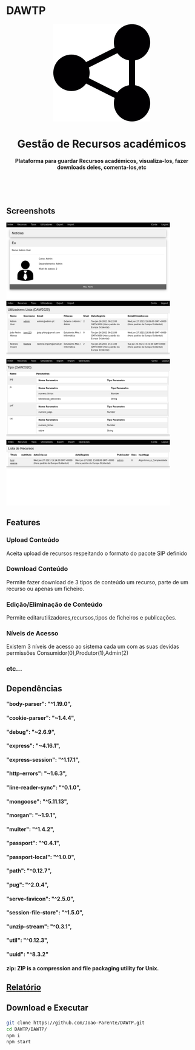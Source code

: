 # DAWTP



<div align="center">
 <img src="https://github.com/Joao-Parente/DAWTP/blob/2nd-branch/DAWTP/public/images/favicon.ico" width="256" height="256">
  <h1>Gestão de Recursos académicos</h1>
  <p>
    <b>Plataforma para guardar Recursos académicos, visualiza-los, fazer downloads deles, comenta-los,etc </b>
  </p>
  <br>
  <br>
  <br>
</div>



## Screenshots

<img width="432" src="https://github.com/Joao-Parente/DAWTP/blob/2nd-branch/imagens_README/index.png">
<img width="432" src="https://github.com/Joao-Parente/DAWTP/blob/2nd-branch/imagens_README/recursos.png">
<img width="432" src="https://github.com/Joao-Parente/DAWTP/blob/2nd-branch/imagens_README/tipos.png">
<img width="432" src="https://github.com/Joao-Parente/DAWTP/blob/2nd-branch/imagens_README/users.png">

## Features

### Upload Conteúdo
Aceita upload de recursos respeitando o formato do pacote SIP definido

### Download Conteúdo
Permite fazer download de 3 tipos de conteúdo um recurso, parte de um recurso ou apenas um ficheiro.

### Edição/Eliminação de Conteúdo
Permite editarutilizadores,recursos,tipos de ficheiros e publicações.

### Níveis de Acesso
Existem 3 níveis de acesso ao sistema cada um com as suas devidas permissôes Consumidor(0),Produtor(1),Admin(2)
### etc...

## Dependências

####    "body-parser": "^1.19.0",
####    "cookie-parser": "~1.4.4",
####    "debug": "~2.6.9",
####    "express": "~4.16.1",
####    "express-session": "^1.17.1",
####    "http-errors": "~1.6.3",
####    "line-reader-sync": "^0.1.0",
####    "mongoose": "^5.11.13",
####    "morgan": "~1.9.1",
####    "multer": "^1.4.2",
####    "passport": "^0.4.1",
####    "passport-local": "^1.0.0",
####    "path": "^0.12.7",
####    "pug": "^2.0.4",
####    "serve-favicon": "^2.5.0",
####    "session-file-store": "^1.5.0",
####    "unzip-stream": "^0.3.1",
####    "util": "^0.12.3",
####    "uuid": "^8.3.2"
####     zip: ZIP is a compression and file packaging utility for Unix.  

## <a href="https://github.com/Joao-Parente/DAWTP/blob/2nd-branch/relat%C3%B3rioDAWTP.pdf">Relatório</a>

## Download e Executar

```sh
git clone https://github.com/Joao-Parente/DAWTP.git
cd DAWTP/DAWTP/
npm i
npm start
```


